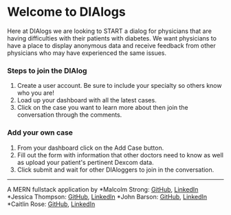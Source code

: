 # Welcome to DIAlogs

Here at DIAlogs we are looking to START a dialog for physicians that are having difficulties with their patients with diabetes. We want physicians to have a place to display anonymous data and receive feedback from other physicians who may have experienced the same issues.

### Steps to join the DIAlog
1. Create a user account. Be sure to include your specialty so others know who you are!
2. Load up your dashboard with all the latest cases.
3. Click on the case you want to learn more about then join the conversation through the comments.

### Add your own case
1. From your dashboard click on the Add Case button. 
2. Fill out the form with information that other doctors need to know as well as upload your patient's pertinent Dexcom data.
3. Click submit and wait for other DIAloggers to join in the conversation.

---

A MERN fullstack application by 
*Malcolm Strong: [GitHub](https://github.com/Marshall49), [LinkedIn](https://www.linkedin.com/in/malcolm-strong-78088a105/)
*Jessica Thompson: [GitHub](https://github.com/jsscthomp), [LinkedIn](https://www.linkedin.com/in/jessica-thompson-311b5647/)
*John Barson: [GitHub](https://github.com/gtbmed), [LinkedIn](https://www.linkedin.com/in/johnbarson/)
*Caitlin Rose: [GitHub](https://github.com/cnrose), [LinkedIn](https://www.linkedin.com/in/caitlin-rose-86552a54/)


